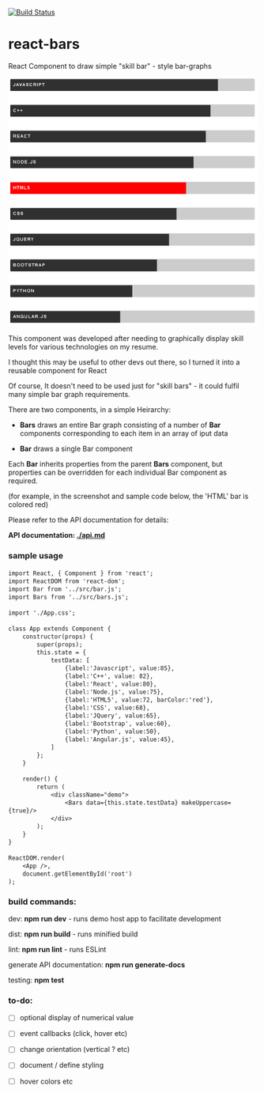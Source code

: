 [![Build Status](https://travis-ci.org/jniemann66/react-bars.svg?branch=master)](https://travis-ci.org/jniemann66/react-bars)

# react-bars
React Component to draw simple "skill bar" - style bar-graphs

![screenshot](./screenshot.PNG)

This component was developed after needing to graphically display skill levels for various technologies on my resume.

I thought this may be useful to other devs out there, so I turned it into a reusable component for React

Of course, It doesn't need to be used just for "skill bars" - it could fulfil many simple bar graph requirements.

There are two components, in a simple Heirarchy:

- **Bars** draws an entire Bar graph consisting of a number of **Bar** components corresponding to each item in an array of iput data

- **Bar** draws a single Bar component

Each **Bar** inherits properties from the parent **Bars** component, but properties can be overridden for each individual Bar component as required.

(for example, in the screenshot and sample code below, the 'HTML' bar is colored red)

Please refer to the API documentation for details:

**API documentation: [./api.md](./api.md)**

### sample usage

	import React, { Component } from 'react';
	import ReactDOM from 'react-dom';	
	import Bar from '../src/bar.js';
	import Bars from '../src/bars.js';

	import './App.css';

	class App extends Component {
		constructor(props) {
			super(props);
			this.state = {
				testData: [
					{label:'Javascript', value:85},
					{label:'C++', value: 82},
					{label:'React', value:80},
					{label:'Node.js', value:75},
					{label:'HTML5', value:72, barColor:'red'},
					{label:'CSS', value:68},
					{label:'JQuery', value:65},
					{label:'Bootstrap', value:60},
					{label:'Python', value:50},
					{label:'Angular.js', value:45},
				]
			};
		}

		render() {
			return (
				<div className="demo">
					<Bars data={this.state.testData} makeUppercase={true}/>
				</div>
			);
		}
	}

	ReactDOM.render(
		<App />,
		document.getElementById('root')
	);

### build commands:

dev: **npm run dev** - runs demo host app to facilitate development

dist: **npm run build** - runs minified build

lint: **npm run lint** - runs ESLint

generate API documentation: **npm run generate-docs**

testing: **npm test**

### to-do: 

* [ ] optional display of numerical value

* [ ] event callbacks (click, hover etc)

* [ ] change orientation (vertical ? etc)

* [ ] document / define styling

* [ ] hover colors etc






